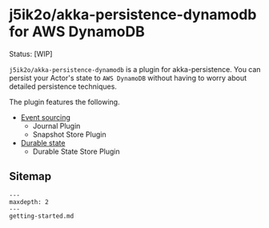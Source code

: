 # j5ik2o/akka-persistence-dynamodb for AWS DynamoDB

Status: [WIP]

`j5ik2o/akka-persistence-dynamodb` is a plugin for akka-persistence.
You can persist your Actor's state to `AWS DynamoDB` without having to worry about detailed persistence techniques.

The plugin features the following.

- [Event sourcing](https://doc.akka.io/docs/akka/current/typed/index-persistence.html)
  - Journal Plugin
  - Snapshot Store Plugin
- [Durable state](https://doc.akka.io/docs/akka/current/typed/index-persistence-durable-state.html)
  - Durable State Store Plugin


## Sitemap

```{toctree}
---
maxdepth: 2
---
getting-started.md

